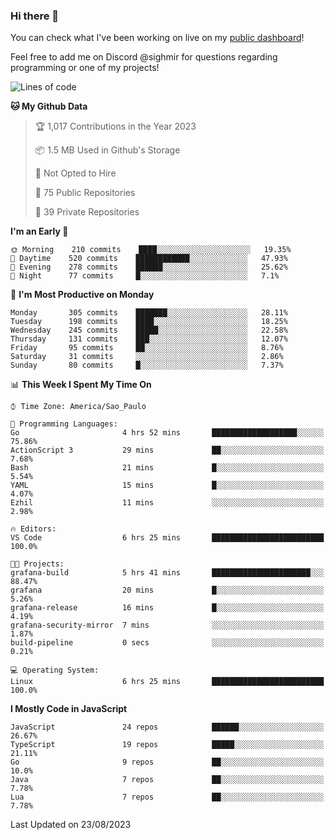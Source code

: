### Hi there 👋

<!--
**guicaulada/guicaulada** is a ✨ _special_ ✨ repository because its `README.md` (this file) appears on your GitHub profile.

Here are some ideas to get you started:

- 🔭 I’m currently working on ...
- 🌱 I’m currently learning ...
- 👯 I’m looking to collaborate on ...
- 🤔 I’m looking for help with ...
- 💬 Ask me about ...
- 📫 How to reach me: ...
- 😄 Pronouns: ...
- ⚡ Fun fact: ...
-->

You can check what I've been working on live on my [public dashboard](https://guicaulada.grafana.net/public-dashboards/7b7f644500ec4e6cb5d7a4e7b5ed0dab)!

Feel free to add me on Discord @sighmir for questions regarding programming or one of my projects!

<!--START_SECTION:waka-->
![Lines of code](https://img.shields.io/badge/From%20Hello%20World%20I%27ve%20Written-12.2%20million%20lines%20of%20code-blue)

**🐱 My Github Data** 

> 🏆 1,017 Contributions in the Year 2023
 > 
> 📦 1.5 MB Used in Github's Storage 
 > 
> 🚫 Not Opted to Hire
 > 
> 📜 75 Public Repositories 
 > 
> 🔑 39 Private Repositories  
 > 
**I'm an Early 🐤** 

```text
🌞 Morning    210 commits    ████░░░░░░░░░░░░░░░░░░░░░   19.35% 
🌆 Daytime    520 commits    ████████████░░░░░░░░░░░░░   47.93% 
🌃 Evening    278 commits    ██████░░░░░░░░░░░░░░░░░░░   25.62% 
🌙 Night      77 commits     █░░░░░░░░░░░░░░░░░░░░░░░░   7.1%

```
📅 **I'm Most Productive on Monday** 

```text
Monday       305 commits    ███████░░░░░░░░░░░░░░░░░░   28.11% 
Tuesday      198 commits    ████░░░░░░░░░░░░░░░░░░░░░   18.25% 
Wednesday    245 commits    █████░░░░░░░░░░░░░░░░░░░░   22.58% 
Thursday     131 commits    ███░░░░░░░░░░░░░░░░░░░░░░   12.07% 
Friday       95 commits     ██░░░░░░░░░░░░░░░░░░░░░░░   8.76% 
Saturday     31 commits     ░░░░░░░░░░░░░░░░░░░░░░░░░   2.86% 
Sunday       80 commits     █░░░░░░░░░░░░░░░░░░░░░░░░   7.37%

```


📊 **This Week I Spent My Time On** 

```text
⌚︎ Time Zone: America/Sao_Paulo

💬 Programming Languages: 
Go                       4 hrs 52 mins       ███████████████████░░░░░░   75.86% 
ActionScript 3           29 mins             ██░░░░░░░░░░░░░░░░░░░░░░░   7.68% 
Bash                     21 mins             █░░░░░░░░░░░░░░░░░░░░░░░░   5.54% 
YAML                     15 mins             █░░░░░░░░░░░░░░░░░░░░░░░░   4.07% 
Ezhil                    11 mins             ░░░░░░░░░░░░░░░░░░░░░░░░░   2.98%

🔥 Editors: 
VS Code                  6 hrs 25 mins       █████████████████████████   100.0%

🐱‍💻 Projects: 
grafana-build            5 hrs 41 mins       ██████████████████████░░░   88.47% 
grafana                  20 mins             █░░░░░░░░░░░░░░░░░░░░░░░░   5.26% 
grafana-release          16 mins             █░░░░░░░░░░░░░░░░░░░░░░░░   4.19% 
grafana-security-mirror  7 mins              ░░░░░░░░░░░░░░░░░░░░░░░░░   1.87% 
build-pipeline           0 secs              ░░░░░░░░░░░░░░░░░░░░░░░░░   0.21%

💻 Operating System: 
Linux                    6 hrs 25 mins       █████████████████████████   100.0%

```

**I Mostly Code in JavaScript** 

```text
JavaScript               24 repos            ██████░░░░░░░░░░░░░░░░░░░   26.67% 
TypeScript               19 repos            █████░░░░░░░░░░░░░░░░░░░░   21.11% 
Go                       9 repos             ██░░░░░░░░░░░░░░░░░░░░░░░   10.0% 
Java                     7 repos             ██░░░░░░░░░░░░░░░░░░░░░░░   7.78% 
Lua                      7 repos             ██░░░░░░░░░░░░░░░░░░░░░░░   7.78%

```



 Last Updated on 23/08/2023
<!--END_SECTION:waka-->
